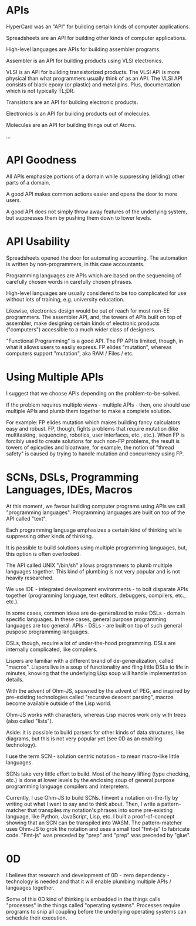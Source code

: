 # APIs

HyperCard was an "API" for building certain kinds of computer applications.

Spreadsheets are an API for building other kinds of computer applications.

High-level languages are APIs for building assembler programs.  

Assembler is an API for building products using VLSI electronics.

VLSI is an API for building transistorized products.  The VLSI API is more physical than what programmers usually think of as an API.  The VLSI API consists of black epoxy (or plastic) and metal pins.  Plus, documentation which is not typically TL;DR.

Transistors are an API for building electronic products.

Electronics is an API for building products out of molecules.

Molecules are an API for building things out of Atoms.

...

# API Goodness

All APIs emphasize portions of a domain while suppressing (eliding) other parts of a domain.

A good API makes common actions easier and opens the door to more users.

A good API does not simply throw away features of the underlying system, but suppresses them by pushing them down to lower levels.


# API Usability

Spreadsheets opened the door for automating accounting.  The automation is written by non-programmers, in this case accountants.

Programming languages are APIs which are based on the sequencing of carefully chosen words in carefully chosen phrases.

High-level languages are usually considered to be too complicated for use without lots of training, e.g. university education.

Likewise, electronics design would be out of reach for most non-EE programmers.  The assembler API, and, the towers of APIs built on top of assembler, make designing certain kinds of electronic products ("computers") accessible to a much wider class of designers.

"Functional Programming" is a good API.  The FP API is limited, though, in what it allows users to easily express.  FP elides "mutation", whereas computers support "mutation", aka RAM / Files / etc.

# Using Multiple APIs

I suggest that we choose APIs depending on the problem-to-be-solved.

If the problem requires multiple views - multiple APIs - then, one should use multiple APIs and plumb them together to make a complete solution.

For example: FP elides mutation which makes building fancy calculators easy and robust.  FP, though, fights problems that require mutation (like multitasking, sequencing, robotics, user interfaces, etc., etc.).  When FP is forcibly used to create solutions for such non-FP problems, the result is towers of epicycles and bloatware, for example, the notion of "thread safety" is caused by trying to handle mutation and concurrency using FP. 

# SCNs, DSLs, Programming Languages, IDEs, Macros

At this moment, we favour building computer programs using APIs we call "programming languages".  Programming languages are built on top of the API called "text".

Each programming language emphasizes a certain kind of thinking while suppressing other kinds of thinking.  

It is possible to build solutions using multiple programming languages, but, this option is often overlooked.

The API called UNIX "/bin/sh" allows programmers to plumb multiple languages together.  This kind of plumbing is not very popular and is not heavily researched.

We use IDE - integrated development environments - to bolt disparate APIs together (programming language, text editors, debuggers, compilers, etc., etc.).

In some cases, common ideas are de-generalized to make DSLs - domain specific languages.  In these cases, general purpose programming languages are too general.  APIs - DSLs - are built on top of such general puspose programming languages.

DSLs, though, require a lot of under-the-hood programming.  DSLs are internally complicated, like compilers.

Lispers are familiar with a different brand of de-generalization, called "macros".  Lispers live in a soup of functionality and fling little DSLs to life in minutes, knowing that the underlying Lisp soup will handle implementation details.

With the advent of Ohm-JS, spawned by the advent of PEG, and inspired by pre-existing technologies called "recursive descent parsing", macros become available outside of the Lisp world.  

Ohm-JS works with characters, whereas Lisp macros work only with trees (also called "lists").

Aside: it is possible to build parsers for other kinds of data structures, like diagrams, but this is not very popular yet (see 0D as an enabling technology).

I use the term SCN - solution centric notation - to mean macro-like little languages.

SCNs take very little effort to build.  Most of the heavy lifting (type checking, etc.) is done at lower levels by the enclosing soup of general purpose programming language compilers and interpreters.

Currently, I use Ohm-JS to build SCNs.  I invent a notation on-the-fly by writing out what I want to say and to think about.  Then, I write a pattern-matcher that transpiles my notation's phrases into some pre-existing language, like Python, JavaScript, Lisp, etc.  I built a proof-of-concept showing that an SCN can be transpiled into WASM.  The pattern-matcher uses Ohm-JS to grok the notation and uses a small tool "fmt-js" to fabricate code.  "Fmt-js" was preceded by "prep" and "prep" was preceded by "glue".

# 0D
I believe that research and development of 0D - zero dependency - technology is needed and that it will enable plumbing multiple APIs / languages together.

Some of this 0D kind of thinking is embedded in the things calls "processes" in the things called "operating systems".  Processes require programs to snip all coupling before the underlying operating systems can schedule their execution.